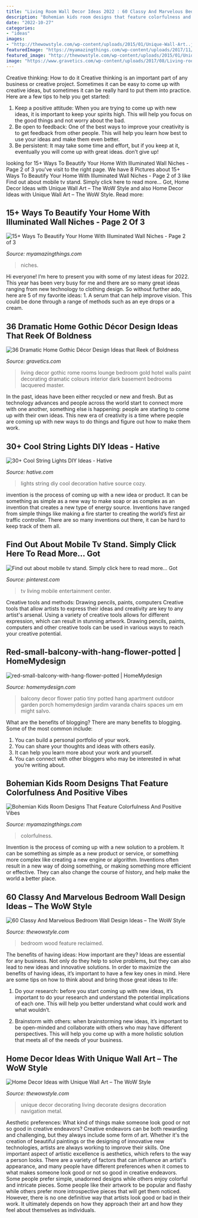 ```yaml
---
title: "Living Room Wall Decor Ideas 2022 : 60 Classy And Marvelous Bedroom Wall Design Ideas – The Wow Style"
description: "Bohemian kids room designs that feature colorfulness and positive vibes"
date: "2022-10-27"
categories:
- "ideas"
images:
- "http://thewowstyle.com/wp-content/uploads/2015/01/Unique-Wall-Art..jpg"
featuredImage: "https://myamazingthings.com/wp-content/uploads/2017/11/bohemian-kids-room-11-.jpg"
featured_image: "http://thewowstyle.com/wp-content/uploads/2015/01/Unique-Wall-Art..jpg"
image: "https://www.gravetics.com/wp-content/uploads/2017/08/Living-room-at-D-Inghilterra-Hotel-Rome-Italy.jpg"
---
```



Creative thinking: How to do it
Creative thinking is an important part of any business or creative project. Sometimes it can be easy to come up with creative ideas, but sometimes it can be really hard to put them into practice. Here are a few tips to help you get started: 
1. Keep a positive attitude: When you are trying to come up with new ideas, it is important to keep your spirits high. This will help you focus on the good things and not worry about the bad. 
2. Be open to feedback: One of the best ways to improve your creativity is to get feedback from other people. This will help you learn how best to use your ideas and make them even better. 
3. Be persistent: It may take some time and effort, but if you keep at it, eventually you will come up with great ideas. don’t give up!

	

		
looking for 15+ Ways To Beautify Your Home With Illuminated Wall Niches - Page 2 of 3 you've visit to the right page. We have 8 Pictures about 15+ Ways To Beautify Your Home With Illuminated Wall Niches - Page 2 of 3 like Find out about mobile tv stand. Simply click here to read more... Got, Home Decor Ideas with Unique Wall Art – The WoW Style and also Home Decor Ideas with Unique Wall Art – The WoW Style. Read more:
		
    
## 15+ Ways To Beautify Your Home With Illuminated Wall Niches - Page 2 Of 3

<img loading=lazy src="https://myamazingthings.com/wp-content/uploads/2016/12/interior.jpg" onerror="this.onerror=null;this.src='https://tse3.mm.bing.net/th?id=OIP.MVwTx4vWvJ3u7ZFzNHhxcQHaF2&amp;pid=15.1';" alt="15+ Ways To Beautify Your Home With Illuminated Wall Niches - Page 2 of 3">

_Source: myamazingthings.com_

>niches. 

	

Hi everyone! I’m here to present you with some of my latest ideas for 2022. This year has been very busy for me and there are so many great ideas ranging from new technology to clothing design. So without further ado, here are 5 of my favorite ideas: 1. A serum that can help improve vision. This could be done through a range of methods such as an eye drops or a cream. 
    
## 36 Dramatic Home Gothic Décor Design Ideas That Reek Of Boldness

<img loading=lazy src="https://www.gravetics.com/wp-content/uploads/2017/08/Living-room-at-D-Inghilterra-Hotel-Rome-Italy.jpg" onerror="this.onerror=null;this.src='https://tse2.mm.bing.net/th?id=OIP.lPqnP2Q-uVMMlwQY8biapQHaG5&amp;pid=15.1';" alt="36 Dramatic Home Gothic Décor Design Ideas that Reek of Boldness">

_Source: gravetics.com_

>living decor gothic rome rooms lounge bedroom gold hotel walls paint decorating dramatic colours interior dark basement bedrooms lacquered master. 

	

In the past, ideas have been either recycled or new and fresh. But as technology advances and people across the world start to connect more with one another, something else is happening: people are starting to come up with their own ideas. This new era of creativity is a time where people are coming up with new ways to do things and figure out how to make them work.

    
## 30+ Cool String Lights DIY Ideas - Hative

<img loading=lazy src="https://hative.com/wp-content/uploads/2015/01/string-lights-diy-ideas/27-string-lights-diy-ideas.jpg" onerror="this.onerror=null;this.src='https://tse1.mm.bing.net/th?id=OIP.oaoiOre59uFKUhHaYEqeIgHaJ5&amp;pid=15.1';" alt="30+ Cool String Lights DIY Ideas - Hative">

_Source: hative.com_

>lights string diy cool decoration hative source cozy. 

	

invention is the process of coming up with a new idea or product. It can be something as simple as a new way to make soap or as complex as an invention that creates a new type of energy source. Inventions have ranged from simple things like making a fire starter to creating the world’s first air traffic controller. There are so many inventions out there, it can be hard to keep track of them all.

    
## Find Out About Mobile Tv Stand. Simply Click Here To Read More... Got

<img loading=lazy src="https://i.pinimg.com/736x/c1/90/ae/c190aec1cde9341c79c4f0178e2076cf.jpg" onerror="this.onerror=null;this.src='https://tse4.mm.bing.net/th?id=OIP.is7-X0DGBuhRxm3u5uKJzgHaLl&amp;pid=15.1';" alt="Find out about mobile tv stand. Simply click here to read more... Got">

_Source: pinterest.com_

>tv living mobile entertainment center. 

	

Creative tools and methods: Drawing pencils, paints, computers
Creative tools that allow artists to express their ideas and creativity are key to any artist's arsenal. Using a variety of creative tools allows for different expression, which can result in stunning artwork. Drawing pencils, paints, computers and other creative tools can be used in various ways to reach your creative potential.

    
## Red-small-balcony-with-hang-flower-potted | HomeMydesign

<img loading=lazy src="https://homemydesign.com/wp-content/uploads/2018/03/red-small-balcony-with-hang-flower-potted.jpg" onerror="this.onerror=null;this.src='https://tse3.mm.bing.net/th?id=OIP.0cO69sY33aJPvhY2om-fewHaJ6&amp;pid=15.1';" alt="red-small-balcony-with-hang-flower-potted | HomeMydesign">

_Source: homemydesign.com_

>balcony decor flower patio tiny potted hang apartment outdoor garden porch homemydesign jardim varanda chairs spaces um em might salvo. 

	

What are the benefits of blogging?
There are many benefits to blogging. Some of the most common include: 
1. You can build a personal portfolio of your work. 
2. You can share your thoughts and ideas with others easily. 
3. It can help you learn more about your work and yourself. 
4. You can connect with other bloggers who may be interested in what you’re writing about. 

    
## Bohemian Kids Room Designs That Feature Colorfulness And Positive Vibes

<img loading=lazy src="https://myamazingthings.com/wp-content/uploads/2017/11/bohemian-kids-room-11-.jpg" onerror="this.onerror=null;this.src='https://tse1.mm.bing.net/th?id=OIP.Xw5Tit_hm-tsG90D81qTUgHaK2&amp;pid=15.1';" alt="Bohemian Kids Room Designs That Feature Colorfulness And Positive Vibes">

_Source: myamazingthings.com_

>colorfulness. 

	

Invention is the process of coming up with a new solution to a problem. It can be something as simple as a new product or service, or something more complex like creating a new engine or algorithm. Inventions often result in a new way of doing something, or making something more efficient or effective. They can also change the course of history, and help make the world a better place.

    
## 60 Classy And Marvelous Bedroom Wall Design Ideas – The WoW Style

<img loading=lazy src="http://thewowstyle.com/wp-content/uploads/2016/08/Reclaimed-Wood-Feature-Wall-Bedroom-1.jpg" onerror="this.onerror=null;this.src='https://tse3.mm.bing.net/th?id=OIP.5EAWIYrYAk93RqvSd-gKvwHaLH&amp;pid=15.1';" alt="60 Classy And Marvelous Bedroom Wall Design Ideas – The WoW Style">

_Source: thewowstyle.com_

>bedroom wood feature reclaimed. 

	

The benefits of having ideas: How important are they?
Ideas are essential for any business. Not only do they help to solve problems, but they can also lead to new ideas and innovative solutions. In order to maximize the benefits of having ideas, it’s important to have a few key ones in mind. Here are some tips on how to think about and bring those great ideas to life:
1. Do your research: before you start coming up with new ideas, it’s important to do your research and understand the potential implications of each one. This will help you better understand what could work and what wouldn’t.

2. Brainstorm with others: when brainstorming new ideas, it’s important to be open-minded and collaborate with others who may have different perspectives. This will help you come up with a more holistic solution that meets all of the needs of your business.

    
## Home Decor Ideas With Unique Wall Art – The WoW Style

<img loading=lazy src="http://thewowstyle.com/wp-content/uploads/2015/01/Unique-Wall-Art..jpg" onerror="this.onerror=null;this.src='https://tse3.mm.bing.net/th?id=OIP.uaqIhHcpRnOlY4d2rh0jHQAAAA&amp;pid=15.1';" alt="Home Decor Ideas with Unique Wall Art – The WoW Style">

_Source: thewowstyle.com_

>unique decor decorating living decorate designs decoration navigation metal. 

	

Aesthetic preferences: What kind of things make someone look good or not so good in creative endeavors?
Creative endeavors can be both rewarding and challenging, but they always include some form of art. Whether it's the creation of beautiful paintings or the designing of innovative new technologies, artists are always working to improve their skills. One important aspect of artistic excellence is aesthetics, which refers to the way a person looks. There are a variety of factors that can influence an artist's appearance, and many people have different preferences when it comes to what makes someone look good or not so good in creative endeavors. Some people prefer simple, unadorned designs while others enjoy colorful and intricate pieces. Some people like their artwork to be popular and flashy while others prefer more introspective pieces that will get them noticed. However, there is no one definitive way that artists look good or bad in their work. It ultimately depends on how they approach their art and how they feel about themselves as individuals.

